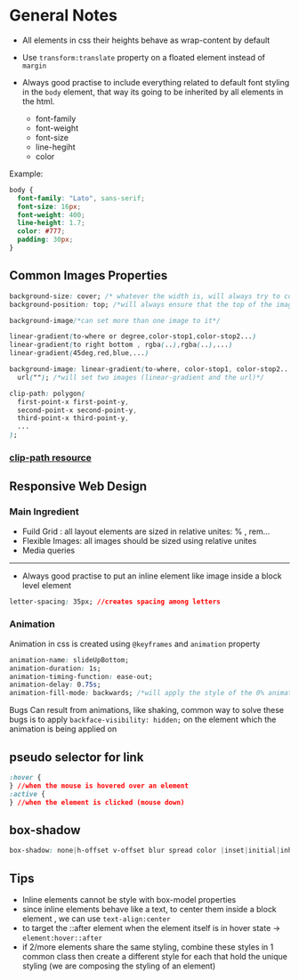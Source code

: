 # General Notes

- All elements in css their heights behave as wrap-content by default
- Use `transform:translate` property on a floated element instead of `margin`
- Always good practise to include everything related to default font styling in the `body` element, that way its going to be inherited by all elements in the html.

  - font-family
  - font-weight
  - font-size
  - line-hegiht
  - color

Example:

```css
body {
  font-family: "Lato", sans-serif;
  font-size: 16px;
  font-weight: 400;
  line-height: 1.7;
  color: #777;
  padding: 30px;
}
```

## Common Images Properties

```css
background-size: cover; /* whatever the width is, will always try to cover the area of its box*/
background-position: top; /*will always ensure that the top of the image is always visible no matter what,  we can use bottom,center...*/

background-image/*can set more than one image to it*/

linear-gradient(to-where or degree,color-stop1,color-stop2...)
linear-gradient(to right bottom , rgba(..),rgba(..),...)
linear-gradient(45deg,red,blue,...)

background-image: linear-gradient(to-where, color-stop1, color-stop2...),
  url(""); /*will set two images (linear-gradient and the url)*/

clip-path: polygon(
  first-point-x first-point-y,
  second-point-x second-point-y,
  third-point-x third-point-y,
  ...
);
```

### [clip-path resource](https://bennettfeely.com/clippy/)

## Responsive Web Design

### Main Ingredient

- Fuild Grid : all layout elements are sized in relative unites: % , rem...
- Flexible Images: all images should be sized using relative unites
- Media queries

---

- Always good practise to put an inline element like image inside a block level element

```css
letter-spacing: 35px; //creates spacing among letters
```

### Animation

Animation in css is created using `@keyframes` and `animation` property

```css
animation-name: slideUpBottom;
animation-duration: 1s;
animation-timing-function: ease-out;
animation-delay: 0.75s;
animation-fill-mode: backwards; /*will apply the style of the 0% animation before the animation starts*/
```

Bugs Can result from animations, like shaking, common way to solve these bugs is to apply `backface-visibility: hidden;` on the element which the animation is being applied on

## pseudo selector for link

```css
:hover {
} //when the mouse is hovered over an element
:active {
} //when the element is clicked (mouse down)
```

## box-shadow

```css
box-shadow: none|h-offset v-offset blur spread color |inset|initial|inherit;
```

## Tips

- Inline elements cannot be style with box-model properties
- since inline elements behave like a text, to center them inside a block element , we can use `text-align:center`
- to target the ::after element when the element itself is in hover state -> `element:hover::after`
- if 2/more elements share the same styling, combine these styles in 1 common class then create a different style for each that hold the unique styling (we are composing the styling of an element)
